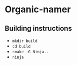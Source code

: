 # Organic-namer

## Building instructions
* `mkdir build`
* `cd build`
* `cmake -G Ninja..`
* `ninja`
